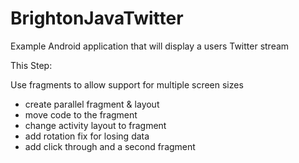 BrightonJavaTwitter
===================

Example Android application that will display a users Twitter stream

This Step:

Use fragments to allow support for multiple screen sizes

- create parallel fragment & layout
- move code to the fragment
- change activity layout to fragment
- add rotation fix for losing data
- add click through and a second fragment
